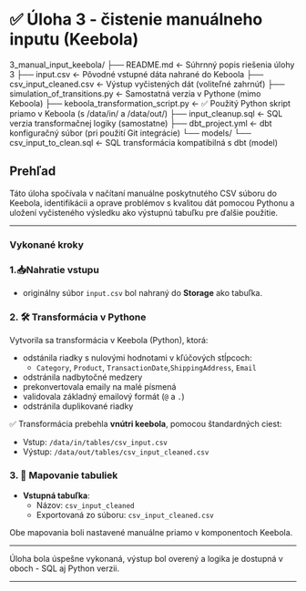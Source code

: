 # ✅ Úloha 3 - čistenie manuálneho inputu (Keebola)

3_manual_input_keebola/
├── README.md                          ← Súhrnný popis riešenia úlohy 3
├── input.csv                          ← Pôvodné vstupné dáta nahrané do Keboola
├── csv_input_cleaned.csv              ← Výstup vyčistených dát (voliteľné zahrnúť)
├── simulation_of_transitions.py       ← Samostatná verzia v Pythone (mimo Keboola)
├── keboola_transformation_script.py   ← ✅ Použitý Python skript priamo v Keboola (s /data/in/ a /data/out/)
├── input_cleanup.sql                  ← SQL verzia transformačnej logiky (samostatne)
├── dbt_project.yml                    ← dbt konfiguračný súbor (pri použití Git integrácie)
└── models/
    └── csv_input_to_clean.sql         ← SQL transformácia kompatibilná s dbt (model)


## Prehľad

Táto úloha spočívala v načítaní manuálne poskytnutého CSV súboru do Keebola, identifikácii a oprave problémov
 s kvalitou dát pomocou Pythonu a uložení vyčisteného výsledku ako výstupnú tabuľku pre ďalšie použitie.

---

### Vykonané kroky

### 1.📥Nahratie vstupu

- originálny súbor `input.csv` bol nahraný do **Storage** ako tabuľka.

### 2. 🛠 Transformácia v Pythone

Vytvorila sa transformácia v Keebola (Python), ktorá:
- odstánila riadky s nulovými hodnotami v kľúčových stĺpcoch:
	- `Category`, `Product`, `TransactionDate`,`ShippingAddress`, `Email`
- odstránila nadbytočné medzery
- prekonvertovala emaily na malé písmená
- validovala základný emailový formát (`@` a `.`)
- odstránila duplikované riadky

✅ Transformácia prebehla **vnútri keebola**, pomocou štandardných ciest:
- Vstup: `/data/in/tables/csv_input.csv`
- Výstup: `/data/out/tables/csv_input_cleaned.csv`

### 3. 🔁 Mapovanie tabuliek

- **Vstupná tabuľka**:
	- Názov: `csv_input_cleaned`
	- Exportovaná zo súboru: `csv_input_cleaned.csv`
	
Obe mapovania boli nastavené manuálne priamo v komponentoch Keebola.

---

Úloha bola úspešne vykonaná, výstup bol overený a logika je dostupná v oboch - SQL aj Python verzii.

---